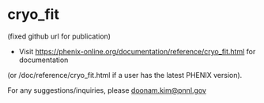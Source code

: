 # cryo_fit

(fixed github url for publication)

- Visit https://phenix-online.org/documentation/reference/cryo_fit.html for documentation 

(or <phenix path>/doc/reference/cryo_fit.html if a user has the latest PHENIX version).

For any suggestions/inquiries, please doonam.kim@pnnl.gov


